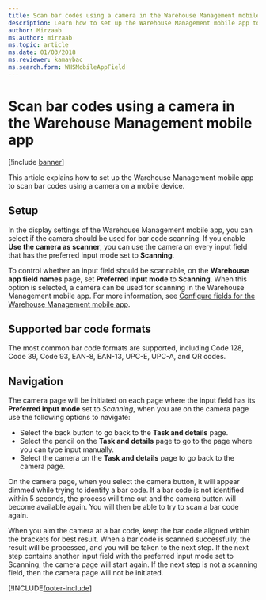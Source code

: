```yaml
---
title: Scan bar codes using a camera in the Warehouse Management mobile app
description: Learn how to set up the Warehouse Management mobile app to scan bar codes using a camera on a mobile device, including an outline on supported bar code formats. 
author: Mirzaab
ms.author: mirzaab
ms.topic: article
ms.date: 01/03/2018
ms.reviewer: kamaybac
ms.search.form: WHSMobileAppField
---
```


# Scan bar codes using a camera in the Warehouse Management mobile app

[!include [banner](../includes/banner.md)]

This article explains how to set up the Warehouse Management mobile app to scan bar codes using a camera on a mobile device.

## Setup

In the display settings of the Warehouse Management mobile app, you can select if the camera should be used for bar code scanning. If you enable **Use the camera as scanner**, you can use the camera on every input field that has the preferred input mode set to **Scanning**.

To control whether an input field should be scannable, on the **Warehouse app field names** page, set **Preferred input mode** to **Scanning**. When this option is selected, a camera can be used for scanning in the Warehouse Management mobile app. For more information, see [Configure fields for the Warehouse Management mobile app](configure-app-field-names-priorities-warehouse.md).

## Supported bar code formats

The most common bar code formats are supported, including Code 128, Code 39, Code 93, EAN-8, EAN-13, UPC-E, UPC-A, and QR codes.

## Navigation

The camera page will be initiated on each page where the input field has its **Preferred input mode** set to *Scanning*, when you are on the camera page use the following options to navigate:

- Select the back button to go back to the **Task and details** page.
- Select the pencil on the **Task and details** page to go to the page where you can type input manually.
- Select the camera on the **Task and details** page to go back to the camera page.

On the camera page, when you select the camera button, it will appear dimmed while trying to identify a bar code. If a bar code is not identified within 5 seconds, the process will time out and the camera button will become available again. You will then be able to try to scan a bar code again.

When you aim the camera at a bar code, keep the bar code aligned within the brackets for best result. When a bar code is scanned successfully, the result will be processed, and you will be taken to the next step. If the next step contains another input field with the preferred input mode set to Scanning, the camera page will start again. If the next step is not a scanning field, then the camera page will not be initiated.



[!INCLUDE[footer-include](../../includes/footer-banner.md)]